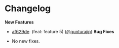# Changelog

**New Features**
- [af629de](https://github.com//gunturajip/release-notes/commit/af629de): (feat: feature 5) ([@gunturajip](https://github.com/gunturajip))
**Bug Fixes**

- No new fixes.
